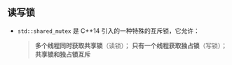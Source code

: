 ## 读写锁

- `std::shared_mutex` 是 C++14 引入的一种特殊的互斥锁，它允许：
  
  > **多个线程同时获取共享锁**（读锁）；
  > **只有一个线程获取独占锁**（写锁）；
  > **共享锁和独占锁互斥**